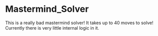 # Mastermind_Solver

This is a really bad mastermind solver! It takes up to 40 moves to solve! Currently there is very little internal logic in it.
